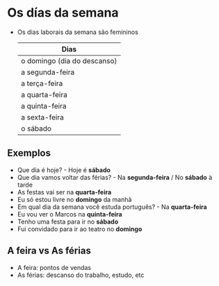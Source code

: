 # Os días da semana

* Os dias laborais da semana são femininos

  | Dias |
  | -- |
  | o domingo (dia do descanso)  |
  | a segunda-feira              |
  | a terça-feira                |
  | a quarta-feira               |
  | a quinta-feira               |
  | a sexta-feira                |
  | o sábado                     |

## Exemplos

* Que dia é hoje? - Hoje é **sábado**
* Que dia vamos voltar das férias? - Na **segunda-feira** / No **sábado** à tarde
* As festas vai ser na **quarta-feira**
* Eu só estou livre no **domingo** da manhã
* Em qual dia da semana você estuda português? - Na **quarta-feira**
* Eu vou ver o Marcos na **quinta-feira**
* Tenho uma festa para ir no **sábado**
* Fui convidado para ir ao teatro no **domingo**

## A feira vs As férias

* A feira: pontos de vendas
* As férias: descanso do trabalho, estudo, etc
